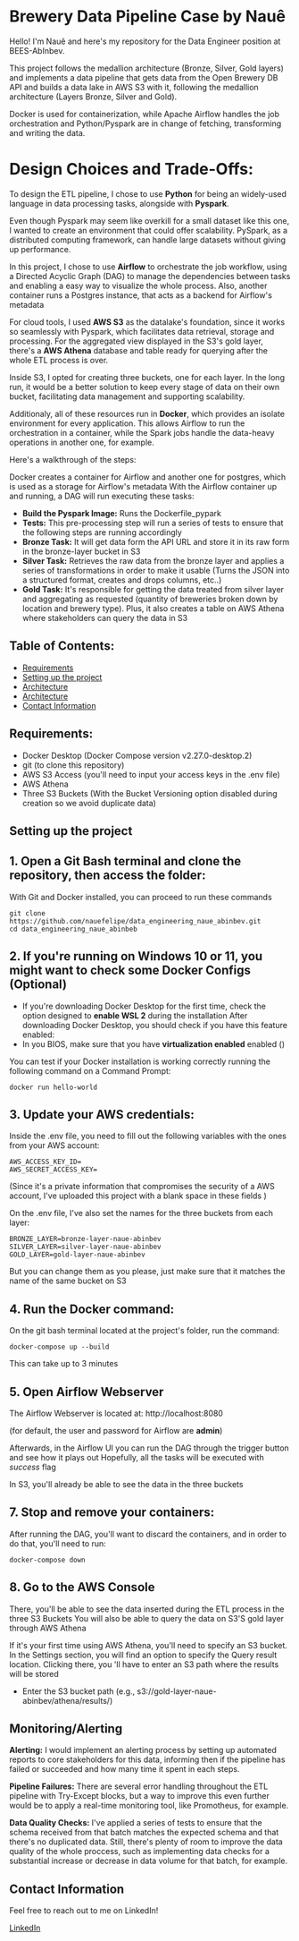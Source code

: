 # Brewery Data Pipeline Case by Nauê

Hello! I'm Nauê and here's my repository for the Data Engineer position at BEES-AbInbev. 

This project follows the medallion architecture (Bronze, Silver, Gold layers) and implements a data pipeline that gets data from the Open Brewery DB API and builds a data lake in AWS S3 with it, following the medallion architecture (Layers Bronze, Silver and Gold).

Docker is used for containerization, while Apache Airflow handles the job orchestration and Python/Pyspark are in change of fetching, transforming and writing the data. 

# Design Choices and Trade-Offs:
To design the ETL pipeline, I chose to use **Python** for being an widely-used language in data processing tasks, alongside with **Pyspark**. 

Even though Pyspark may seem like overkill for a small dataset like this one, I wanted to create an environment that could offer scalability. PySpark, as a distributed computing framework, can handle large datasets without giving up performance.

In this project, I chose to use **Airflow** to orchestrate the job workflow, using a Directed Acyclic Graph (DAG) to manage the dependencies between tasks and enabling a easy way to visualize the whole process. Also, another container runs a Postgres instance, that acts as a backend for Airflow's metadata

For cloud tools, I used **AWS S3** as the datalake's foundation, since it works so seamlessly with Pyspark, which facilitates data retrieval, storage and processing. For the aggregated view displayed in the S3's gold layer, there's a **AWS Athena** database and table ready for querying after the whole ETL process is over. 

Inside S3, I opted for creating three buckets, one for each layer. In the long run, it would be a better solution to keep every stage of data on their own bucket, facilitating data management and supporting scalability.

Additionaly, all of these resources run in **Docker**, which provides an isolate environment for every application.
This allows Airflow to run the orchestration in a container, while the Spark jobs handle the data-heavy operations in another one, for example.

Here's a walkthrough of the steps:

Docker creates a container for Airflow and another one for postgres, which is used as a storage for Airflow's metadata
With the Airflow container up and running, a DAG will run executing these tasks:

- **Build the Pyspark Image:** Runs the Dockerfile_pypark
- **Tests:** This pre-processing step will run a series of tests to ensure that the following steps are running accordingly
- **Bronze Task:** It will get data form the API URL and store it in its raw form in the bronze-layer bucket in S3
- **Silver Task:** Retrieves the raw data from the bronze layer and applies a series of transformations in order to make it usable (Turns the JSON into a structured format, creates and drops columns, etc..)
- **Gold Task:** It's responsible for getting the data treated from silver layer and aggregating as requested (quantity of breweries broken down by location and brewery type). Plus, it also creates a table on AWS Athena where stakeholders can query the data in S3 

## Table of Contents:
- [Requirements](#requirements)
- [Setting up the project](#setting-up-the-project)
- [Architecture](#architecture)
- [Architecture](#monitoring/alerting)
- [Contact Information](#contact-information)

## Requirements:
- Docker Desktop (Docker Compose version v2.27.0-desktop.2)
- git (to clone this repository)
- AWS S3 Access (you'll need to input your access keys in the .env file)
- AWS Athena
- Three S3 Buckets (With the Bucket Versioning option disabled during creation so we avoid duplicate data)

## Setting up the project

## 1. Open a Git Bash terminal and clone the repository, then access the folder:
With Git and Docker installed, you can proceed to run these commands
```
git clone https://github.com/nauefelipe/data_engineering_naue_abinbev.git
cd data_engineering_naue_abinbeb
```

## 2. If you're running on Windows 10 or 11, you might want to check some Docker Configs (Optional)
- If you're downloading Docker Desktop for the first time, check the option designed to **enable WSL 2** during the installation
After downloading Docker Desktop, you should check if you have this feature enabled:
- In you BIOS, make sure that you have **virtualization enabled** enabled ()

You can test if your Docker installation is working correctly running the following command on a Command Prompt:
```
docker run hello-world
```

## 3. Update your AWS credentials:
Inside the .env file, you need to fill out the following variables with the ones from your AWS account: 
```
AWS_ACCESS_KEY_ID=
AWS_SECRET_ACCESS_KEY=
```
(Since it's a private information that compromises the security of a AWS account, I've uploaded this project with a blank space in these fields )

On the .env file, I've also set the names for the three buckets from each layer:
```
BRONZE_LAYER=bronze-layer-naue-abinbev
SILVER_LAYER=silver-layer-naue-abinbev
GOLD_LAYER=gold-layer-naue-abinbev
```
But you can change them as you please, just make sure that it matches the name of the same bucket on S3

## 4. Run the Docker command:
On the git bash terminal located at the project's folder, run the command:
```
docker-compose up --build
```
This can take up to 3 minutes 

## 5. Open Airflow Webserver
The Airflow Webserver is located at: http://localhost:8080

(for default, the user and password for Airflow are **admin**)

Afterwards, in the Airflow UI you can run the DAG through the trigger button and see how it plays out 
Hopefully, all the tasks will be executed with *success* flag

In S3, you'll already be able to see the data in the three buckets

## 7. Stop and remove your containers:
After running the DAG, you'll want to discard the containers, and in order to do that, you'll need to run: 
```
docker-compose down
```

## 8. Go to the AWS Console
There, you'll be able to see the data inserted during the ETL process in the three S3 Buckets
You will also be able to query the data on S3'S gold layer through AWS Athena

If it's your first time using AWS Athena, you'll need to specify an S3 bucket. 
In the Settings section, you will find an option to specify the Query result location. 
Clicking there, you 'll have to enter an S3 path where the results will be stored
- Enter the S3 bucket path (e.g., s3://gold-layer-naue-abinbev/athena/results/)

## Monitoring/Alerting

**Alerting:** I would implement an alerting process by setting up automated reports to core stakeholders for this data, informing then if the pipeline has failed or succeeded and how many time it spent in each steps.

**Pipeline Failures:** There are several error handling throughout the ETL pipeline with Try-Except blocks, but a way to improve this even further would be to apply a real-time monitoring tool, like Promotheus, for example.

**Data Quality Checks:** I've applied a series of tests to ensure that the schema received from that batch matches the expected schema and that there's no duplicated data. Still, there's plenty of room to improve the data quality of the whole proccess, such as implementing data checks for a substantial increase or decrease in data volume for that batch, for example. 

## Contact Information
Feel free to reach out to me on LinkedIn!

[LinkedIn](https://www.linkedin.com/in/nauefelipe/)
